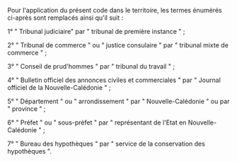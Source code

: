 Pour l'application du présent code dans le territoire, les termes énumérés ci-après sont remplacés ainsi qu'il suit :


1° " Tribunal judiciaire" par " tribunal de première instance " ;


2° " Tribunal de commerce " ou " justice consulaire " par " tribunal mixte de commerce " ;


3° " Conseil de prud'hommes " par " tribunal du travail " ;


4° " Bulletin officiel des annonces civiles et commerciales " par " Journal officiel de la Nouvelle-Calédonie " ;


5° " Département " ou " arrondissement " par " Nouvelle-Calédonie " ou par " province " ;


6° " Préfet " ou " sous-préfet " par " représentant de l'Etat en Nouvelle-Calédonie " ;


7° " Bureau des hypothèques " par " service de la conservation des hypothèques ".

